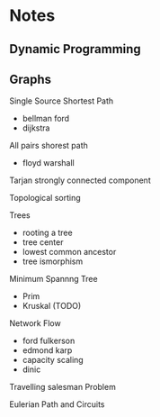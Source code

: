 # Notes

## Dynamic Programming



## Graphs
Single Source Shortest Path
- bellman ford
- dijkstra 

All pairs shorest path
- floyd warshall

Tarjan strongly connected component

Topological sorting

Trees
- rooting a tree
- tree center
- lowest common ancestor
- tree ismorphism

Minimum Spannng Tree
- Prim
- Kruskal (TODO)

Network Flow
- ford fulkerson
- edmond karp
- capacity scaling
- dinic


Travelling salesman Problem 


Eulerian Path and Circuits